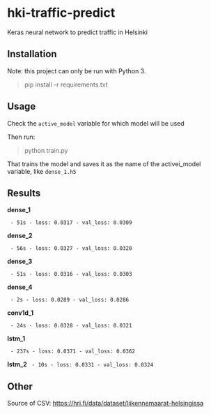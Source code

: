 # hki-traffic-predict

Keras neural network to predict traffic in Helsinki

## Installation

Note: this project can only be run with Python 3.

> pip install -r requirements.txt

## Usage

Check the `active_model` variable for which model will be used

Then run:

> python train.py

That trains the model and saves it as the name of the activei\_model variable, like `dense_1.h5`

## Results

**dense_1**

` - 51s - loss: 0.0317 - val_loss: 0.0309`

**dense_2**

` - 56s - loss: 0.0327 - val_loss: 0.0320`

**dense_3**

` - 51s - loss: 0.0316 - val_loss: 0.0303`

**dense_4**

` - 2s - loss: 0.0289 - val_loss: 0.0286`

**conv1d_1**

` - 24s - loss: 0.0328 - val_loss: 0.0321`

**lstm_1**

` - 237s - loss: 0.0371 - val_loss: 0.0362`

**lstm_2**
` - 10s - loss: 0.0331 - val_loss: 0.0324`

## Other

Source of CSV: https://hri.fi/data/dataset/liikennemaarat-helsingissa
